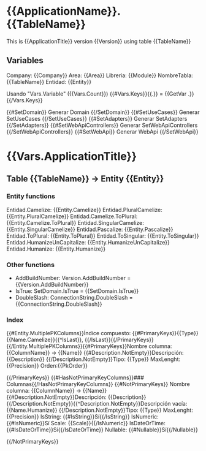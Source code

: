 # {{ApplicationName}}.{{TableName}}

This is {{ApplicationTitle}} version {{Version}} using table {{TableName}}

## Variables

Company: {{Company}}
Area: {{Area}}
Libreria: {{Module}}
NombreTabla: {{TableName}}
Entidad: {{Entity}}

Usando "Vars.Variable" ({{Vars.Count}})
{{#Vars.Keys}}{{.}} = {{GetVar .}}
{{/Vars.Keys}}

{{#SetDomain}}
Generar Domain
{{/SetDomain}}
{{#SetUseCases}}
Generar SetUseCases
{{/SetUseCases}}
{{#SetAdapters}}
Generar SetAdapters
{{/SetAdapters}}
{{#SetWebApiControllers}}
Generar SetWebApiControllers
{{/SetWebApiControllers}}
{{#SetWebApi}}
Generar WebApi
{{/SetWebApi}}

# {{Vars.ApplicationTitle}}

## Table {{TableName}} -> Entity {{Entity}}

### Entity functions
Entidad.Camelize: {{Entity.Camelize}}
Entidad.PluralCamelize: {{Entity.PluralCamelize}}
Entidad.Camelize.ToPlural: {{Entity.Camelize.ToPlural}}
Entidad.SingularCamelize: {{Entity.SingularCamelize}}
Entidad.Pascalize: {{Entity.Pascalize}}
Entidad.ToPlural: {{Entity.ToPlural}}
Entidad.ToSingular: {{Entity.ToSingular}}
Entidad.HumanizeUnCapitalize: {{Entity.HumanizeUnCapitalize}}
Entidad.Humanize: {{Entity.Humanize}}

### Other functions

- AddBuildNumber: Version.AddBuildNumber = {{Version.AddBuildNumber}}
- IsTrue: SetDomain.IsTrue = {{SetDomain.IsTrue}}
- DoubleSlash: ConnectionString.DoubleSlash = {{ConnectionString.DoubleSlash}}

### Index
{{#Entity.MultiplePKColumns}}Índice compuesto: {{#PrimaryKeys}}{{Type}} {{Name.Camelize}}{{^IsLast}}, {{/IsLast}}{{/PrimaryKeys}}
{{/Entity.MultiplePKColumns}}{{#PrimaryKeys}}Nombre columna: {{ColumnName}} -> {{Name}}
{{#Description.NotEmpty}}Descripción: {{Description}}
{{/Description.NotEmpty}}Tipo: {{Type}}  MaxLenght: {{Precision}}
Orden:{{PkOrder}}

{{/PrimaryKeys}}
{{#HasNotPrimaryKeyColumns}}### Columnas{{/HasNotPrimaryKeyColumns}}
{{#NotPrimaryKeys}}
Nombre columna: {{ColumnName}} -> {{Name}}
{{#Description.NotEmpty}}Descripción: {{Description}}
{{/Description.NotEmpty}}{{^Description.NotEmpty}}Descripción vacía: {{Name.Humanize}}
{{/Description.NotEmpty}}Tipo: {{Type}}  MaxLenght: {{Precision}}
IsString: {{#IsString}}Sí{{/IsString}}
IsNumeric: {{#IsNumeric}}Sí
Scale: {{Scale}}{{/IsNumeric}}
IsDateOrTime: {{#IsDateOrTime}}Sí{{/IsDateOrTime}}
Nullable: {{#Nullable}}Sí{{/Nullable}}


{{/NotPrimaryKeys}}
